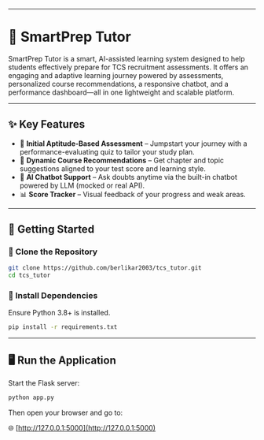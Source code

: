 
---

# 🎯 SmartPrep Tutor

SmartPrep Tutor is a smart, AI-assisted learning system designed to help students effectively prepare for TCS recruitment assessments. It offers an engaging and adaptive learning journey powered by assessments, personalized course recommendations, a responsive chatbot, and a performance dashboard—all in one lightweight and scalable platform.

---

## ✨ Key Features

* 🧪 **Initial Aptitude-Based Assessment** – Jumpstart your journey with a performance-evaluating quiz to tailor your study plan.
* 🧠 **Dynamic Course Recommendations** – Get chapter and topic suggestions aligned to your test score and learning style.
* 🤖 **AI Chatbot Support** – Ask doubts anytime via the built-in chatbot powered by LLM (mocked or real API).
* 📊 **Score Tracker** – Visual feedback of your progress and weak areas.

---

## 🚀 Getting Started

### ⿡ Clone the Repository

```bash
git clone https://github.com/berlikar2003/tcs_tutor.git
cd tcs_tutor
```

### ⿢ Install Dependencies

Ensure Python 3.8+ is installed.

```bash
pip install -r requirements.txt
```

---

## 🖥 Run the Application

Start the Flask server:

```bash
python app.py
```

Then open your browser and go to:

🌐 [http://127.0.0.1:5000](http://127.0.0.1:5000)



